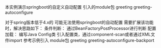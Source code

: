 本实例演示springboot的自定义自动配置
引入的module包 
greeting
greeting-autoconfigure

对于spring版本低于4.x的 可能无法使用springboot的自动配置
需要扩展该功能时，解决思路如下：
条件判断：
    通过BeanFactoryPostProcessor进行判断
配置加载：
    编写Java Config类
    引入配置类，通过component-scan或者通过XML文件import
    参考示例引入 module包
  greeting
  greeting-autoconfigure-backport